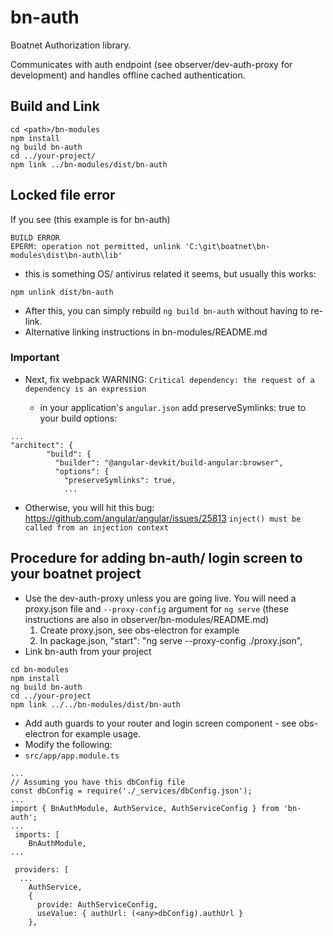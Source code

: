 # bn-auth

Boatnet Authorization library.

Communicates with auth endpoint (see observer/dev-auth-proxy for development) and handles offline cached authentication.

## Build and Link

```
cd <path>/bn-modules
npm install
ng build bn-auth
cd ../your-project/
npm link ../bn-modules/dist/bn-auth
```

## Locked file error
If you see (this example is for bn-auth)
```
BUILD ERROR
EPERM: operation not permitted, unlink 'C:\git\boatnet\bn-modules\dist\bn-auth\lib'
```
  * this is something OS/ antivirus related it seems, but usually this works:
```
npm unlink dist/bn-auth
```

* After this, you can simply rebuild `ng build bn-auth` without having to re-link.
* Alternative linking instructions in bn-modules/README.md

### Important
* Next, fix webpack WARNING: `Critical dependency: the request of a dependency is an expression`

  * in your application's `angular.json` add preserveSymlinks: true to your build options:
```
...
"architect": {
        "build": {
          "builder": "@angular-devkit/build-angular:browser",
          "options": {
            "preserveSymlinks": true,
            ...

```            
  * Otherwise, you will hit this bug: https://github.com/angular/angular/issues/25813
`inject() must be called from an injection context`

## Procedure for adding bn-auth/ login screen to your boatnet project

* Use the dev-auth-proxy unless you are going live. You will need a proxy.json file and `--proxy-config` argument for `ng serve` (these instructions are also in observer/bn-modules/README.md)
  1. Create proxy.json, see obs-electron for example
  2. In package.json, "start": "ng serve --proxy-config ./proxy.json",
* Link bn-auth from your project
```
cd bn-modules
npm install
ng build bn-auth
cd ../your-project
npm link ../../bn-modules/dist/bn-auth
```
* Add auth guards to your router and login screen component - see obs-electron for example usage.
* Modify the following:
* `src/app/app.module.ts`

```
...
// Assuming you have this dbConfig file
const dbConfig = require('./_services/dbConfig.json');
...
import { BnAuthModule, AuthService, AuthServiceConfig } from 'bn-auth';
...
 imports: [
    BnAuthModule, 
...

 providers: [
  ...
    AuthService,
    {
      provide: AuthServiceConfig,
      useValue: { authUrl: (<any>dbConfig).authUrl }
    },
```
